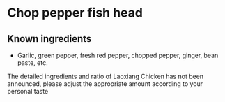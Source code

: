 # Chop pepper fish head

## Known ingredients
- Garlic, green pepper, fresh red pepper, chopped pepper, ginger, bean paste, etc.

The detailed ingredients and ratio of Laoxiang Chicken has not been announced, please adjust the appropriate amount according to your personal taste